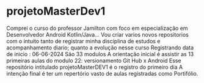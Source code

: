 # projetoMasterDev1
Comprei o curso do professor Jamilton com foco em especialização em Desenvolvedor Android Kotlin/Java... 
Vou criar varios novos repositorios com o intuito tanto de registrar minha disciplina de estudos e acompanhamento diario; quanto a evolução nesse curso
Registrando data de inicio : 06-06-2024
São 33 modulos
A orientação inicial é assistir as 13 primeiras aulas do modulo 22: versionamento Git Hub x Android
Esse repositório intitulado projetoMasterDEV1 é o registro do primeiro dia
A intenção final é ter um repertório vasto de aulas registradas como Portifólio.
